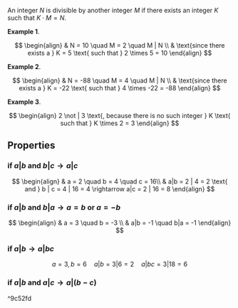 An integer $N$ is divisible by another integer $M$ if there exists an integer $K$ such that $K \cdot M = N$.

**Example 1**.

$$
\begin{align}
& N = 10 \quad M = 2 \quad M | N \\
& \text{since there exists a } K = 5 \text{ such that } 2 \times 5 = 10
\end{align}
$$

**Example 2**.

$$
\begin{align}
& N = -88 \quad M = 4 \quad M | N \\
& \text{since there exists a } K = -22 \text{ such that } 4 \times -22 = -88
\end{align}
$$

**Example 3**.

$$
\begin{align}
2 \not | 3
\text{, because there is no such integer } K \text{ such that } K \times 2 = 3
\end{align}
$$

## Properties

### if $a | b$ and $b | c \rightarrow a|c$

$$
\begin{align}
& a = 2 \quad b = 4 \quad c = 16\\
& a|b = 2 | 4 = 2 \text{ and } b | c = 4 | 16 = 4 \rightarrow a|c = 2 | 16 = 8
\end{align}
$$

### if $a|b$ and $b|a \rightarrow a = b \text{ or } a = -b$

$$
\begin{align}
& a = 3 \quad b = -3 \\
& a|b = -1 \quad b|a = -1
\end{align}
$$

### if $a|b \rightarrow a | bc$

$$
a = 3, b = 6 \quad a|b = 3|6 = 2 \quad a|bc = 3 | 18 = 6
$$

### if $a|b$ and $a|c \rightarrow a | (b-c)$

^9c52fd

